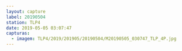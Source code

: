 ```yaml
---
layout: capture
label: 20190504
station: TLP4
date: 2019-05-05 03:07:47
capturas:
  - imagem: TLP4/2019/201905/20190504/M20190505_030747_TLP_4P.jpg
---
```

